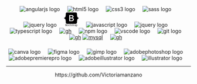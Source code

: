 <div align="center">  




 

 

  <img src="https://cdn.simpleicons.org/angular/DD0031" height="40" alt="angularjs logo"  />
  <img width="12" />
  <img src="https://cdn.jsdelivr.net/gh/devicons/devicon/icons/html5/html5-original.svg" height="40" alt="html5 logo"  />
  <img width="12" />
  <img src="https://cdn.jsdelivr.net/gh/devicons/devicon/icons/css3/css3-original.svg" height="40" alt="css3 logo"  />
  <img width="12" />
  <img src="https://cdn.jsdelivr.net/gh/devicons/devicon/icons/sass/sass-original.svg" height="40" alt="sass logo"  />
  <img width="12" />
   <img src="https://www.vectorlogo.zone/logos/tailwindcss/tailwindcss-icon.svg" height="40" alt="jquery logo"  />
  <img width="12" />
  <a href="#" target="_blank" rel="noreferrer"><img src="https://raw.githubusercontent.com/devicons/devicon/master/icons/bootstrap/bootstrap-plain-wordmark.svg" 
  alt="bootstrap" width="40" height="40"/></a> 
  <img width="12" />
  <img src="https://cdn.jsdelivr.net/gh/devicons/devicon/icons/javascript/javascript-original.svg" height="40" alt="javascript logo"  />
  <img width="12" />
  <img src="https://cdn.jsdelivr.net/gh/devicons/devicon/icons/jquery/jquery-original.svg" height="40" alt="jquery logo"  />
  <img width="12" />
  <img src="https://cdn.jsdelivr.net/gh/devicons/devicon/icons/typescript/typescript-original.svg" height="40" alt="typescript logo"  />
  <img width="12" />
  <a href="#" target="_blank" rel="noreferrer"><img src="https://www.vectorlogo.zone/logos/markdown-here/markdown-here-icon.svg" alt="gh" width="40" height="40"/></a>
  <img width="12" />
  <img src="https://cdn.jsdelivr.net/gh/devicons/devicon/icons/npm/npm-original-wordmark.svg" height="40" alt="npm logo"  />
  <img width="12" />
  <img src="https://cdn.jsdelivr.net/gh/devicons/devicon/icons/vscode/vscode-original.svg" height="40" alt="vscode logo"  />
  <img width="12" />
  <img src="https://cdn.jsdelivr.net/gh/devicons/devicon/icons/git/git-original.svg" height="40" alt="git logo"  />
  <img width="12" />
  <a href="#" target="_blank" rel="noreferrer"><img src="https://www.vectorlogo.zone/logos/mariadb/mariadb-icon.svg" alt="gh" width="50" height="40"/></a
  <img width="12" />
  <a href="#" target="_blank" rel="noreferrer"><img src="https://www.vectorlogo.zone/logos/mysql/mysql-official.svg" alt="mysql" width="90" height="40"/></a>
  <img width="12" />
  <a href="#" target="_blank" rel="noreferrer"><img src="https://www.vectorlogo.zone/logos/github/github-icon.svg" alt="gh" width="40" height="40"/><a/>
  <img width="12" />

  ###

  <p align="center">
  <img src="https://cdn.jsdelivr.net/gh/devicons/devicon/icons/canva/canva-original.svg" height="40" alt="canva logo"  />
  <img width="12" />
  <img src="https://cdn.jsdelivr.net/gh/devicons/devicon/icons/figma/figma-original.svg" height="40" alt="figma logo"  />
  <img width="12" />
  <img src="https://cdn.jsdelivr.net/gh/devicons/devicon/icons/gimp/gimp-original.svg" height="40" alt="gimp logo"  />
  <img width="12" />
  <img src="https://cdn.simpleicons.org/adobephotoshop/31A8FF" height="40" alt="adobephotoshop logo"  />
  <img width="12" />
  <img src="https://cdn.simpleicons.org/adobepremierepro/9999FF" height="40" alt="adobepremierepro logo"  />
  <img width="12" />
  <img src="https://cdn.simpleicons.org/adobeillustrator/FF9A00" height="40" alt="adobeillustrator logo"  />
  <img width="12" />
  <img src="https://www.vectorlogo.zone/logos/adobe_acrobat/adobe_acrobat-icon.svg" height="40" alt="illustrator logo"  />
  <img width="12" />













<hr>

<p align="center"> https://github.com/Victoriamanzano



 
































































































































































































































































































































































































































































































































































































































































































































































































































































































































































































  
  
 
  
  
  

  
  
   
    
